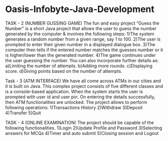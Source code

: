 # Oasis-Infobyte-Java-Development
TASK - 2 (NUMBER GUSSING GAME)
The fun and easy project “Guess the Number” is a short Java project that allows the user to guess the number generated by the computer & involves the following steps:
1)The system generates a random number from a given range, say 1 to 100.
2)The user is prompted to enter their given number in a displayed dialogue box.
3)The computer then tells if the entered number matches the guesses number or it is higher/lower than the generated number.
4)The game continues under the user guessing the number.
You can also incorporate further details as:
a)Limiting the number of attempts.
b)Adding more rounds.
c)Displaying score.
d)Giving points based on the number of attempts.

Task - 3 (ATM INTERFACE)
We have all come across ATMs in our cities and it is built on Java. This complex project consists of
five different classes and is a console-based application. When the system starts the user is
prompted with user id and user pin. On entering the details successfully, then ATM functionalities
are unlocked. The project allows to perform following operations:
1)Transactions History
2)Withdraw
3)Deposit
4)Transfer
5)Quit

TASK - 4 (ONLINE EXAMINATION)
The project should be capable of the following functionalities.
1)Login
2)Update Profile and Password
3)Selecting answers for MCQs
4)Timer and auto submit
5)Closing session and Logout

